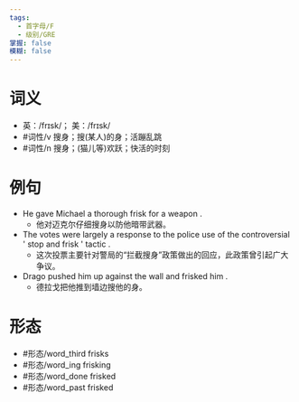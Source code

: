```yaml
---
tags:
  - 首字母/F
  - 级别/GRE
掌握: false
模糊: false
---
```

# 词义
- 英：/frɪsk/； 美：/frɪsk/
- #词性/v  搜身；搜(某人)的身；活蹦乱跳
- #词性/n  搜身；(猫儿等)欢跃；快活的时刻
# 例句
- He gave Michael a thorough frisk for a weapon .
	- 他对迈克尔仔细搜身以防他暗带武器。
- The votes were largely a response to the police use of the controversial ' stop and frisk ' tactic .
	- 这次投票主要针对警局的“拦截搜身”政策做出的回应，此政策曾引起广大争议。
- Drago pushed him up against the wall and frisked him .
	- 德拉戈把他推到墙边搜他的身。
# 形态
- #形态/word_third frisks
- #形态/word_ing frisking
- #形态/word_done frisked
- #形态/word_past frisked
